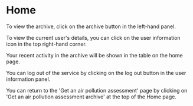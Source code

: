 # Home

To view the archive, click on the archive button in the left-hand panel.

To view the current user's details, you can click on the user information icon in the top right-hand corner.

Your recent activity in the archive will be shown in the table on the home page.

You can log out of the service by clicking on the log out button in the user information panel.

You can return to the 'Get an air pollution assessment' page by clicking on 'Get an air pollution assessment archive' at the top of the Home page.
